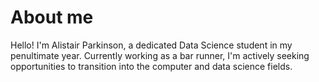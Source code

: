 # About me
Hello! I'm Alistair Parkinson, a dedicated Data Science student in my penultimate year. Currently working as a bar runner, I'm actively seeking opportunities to transition into the computer and data science fields.
